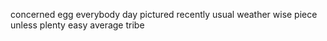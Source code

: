 concerned egg everybody day pictured recently usual weather wise piece unless plenty easy average tribe